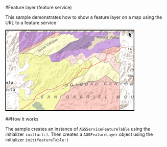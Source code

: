 #Feature layer (feature service)

This sample demonstrates how to show a feature layer on a map using the URL to a feature service

![](image1.png)

##How it works

The sample creates an instance of `AGSServiceFeatureTable` using the initializer `init(url:)`. Then creates a `AGSFeatureLayer` object using the initializer `init(featureTable:)`



